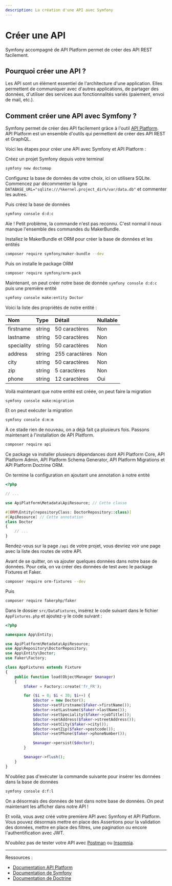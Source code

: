 ```yaml
---
description: La création d'une API avec Symfony
---
```


# Créer une API

Symfony accompagné de API Platform permet de créer des API REST facilement. 

## Pourquoi créer une API ?

Les API sont un élément essentiel de l'architecture d'une application. Elles permettent de communiquer avec d'autres applications, de partager des données, d'utiliser des services aux fonctionnalités variés (paiement, envoi de mail, etc.).

## Comment créer une API avec Symfony ?

Symfony permet de créer des API facilement grâce à l'outil [API Platform](https://api-platform.com/). API Platform est un ensemble d'outils qui permettent de créer des API REST et GraphQL.

Voici les étapes pour créer une API avec Symfony et API Platform :

Créez un projet Symfony depuis votre terminal

```bash
symfony new doctomap
```

Configurez la base de données de votre choix, ici on utilisera SQLite. Commencez par décommenter la ligne `DATABASE_URL="sqlite:///%kernel.project_dir%/var/data.db"` et commenter les autres.

Puis créez la base de données

```bash
symfony console d:d:c
```

Aïe ! Petit problème, la commande n'est pas reconnu. C'est normal il nous manque l'ensemble des commandes du MakerBundle.

Installez le MakerBundle et ORM pour créer la base de données et les entités

```bash
composer require symfony/maker-bundle --dev
```
Puis on installe le package ORM

```bash
composer require symfony/orm-pack
```

Maintenant, on peut créer notre base de donnée `symfony console d:d:c` puis une première entité

```bash
symfony console make:entity Doctor
```

Voici la liste des propriétés de notre entité :

| Nom | Type | Détail | Nullable |
| :--- | :--- | :--- | :--- |
| firstname | string | 50 caractères | Non |
| lastname | string | 50 caractères | Non |
| speciality | string | 50 caractères | Non |
| address | string | 255 caractères | Non |
| city | string | 50 caractères | Non |
| zip | string | 5 caractères | Non |
| phone | string | 12 caractères | Oui |

Voilà maintenant que notre entité est créée, on peut faire la migration

```bash
symfony console make:migration
```

Et on peut exécuter la migration

```bash
symfony console d:m:m
```

À ce stade rien de nouveau, on a déjà fait ça plusieurs fois. Passons maintenant à l'installation de API Platform.

```bash
composer require api
```

Ce package va installer plusieurs dépendances dont API Platform Core, API Platform Admin, API Platform Schema Generator, API Platform Migrations et API Platform Doctrine ORM.

On termine la configuration en ajoutant une annotation à notre entité

```php
<?php

// ...

use ApiPlatform\Metadata\ApiResource; // Cette classe

#[ORM\Entity(repositoryClass: DoctorRepository::class)]
#[ApiResource] // Cette annotation
class Doctor
{
    // ...
}
```

Rendez-vous sur la page `/api` de votre projet, vous devriez voir une page avec la liste des routes de votre API.

Avant de se quitter, on va ajouter quelques données dans notre base de données. Pour cela, on va créer des données de test avec le package Fixtures et Faker.

```bash
composer require orm-fixtures --dev
```

Puis

```bash
composer require fakerphp/faker
```

Dans le dossier `src/DataFixtures`, insérez le code suivant dans le fichier `AppFixtures.php` et ajoutez-y le code suivant :

```php
<?php

namespace App\Entity;

use ApiPlatform\Metadata\ApiResource;
use App\Repository\DoctorRepository;
use App\Entity\Doctor;
use Faker\Factory;

class AppFixtures extends Fixture
{
    public function load(ObjectManager $manager)
    {
        $faker = Factory::create('fr_FR');

        for ($i = 0; $i < 30; $i++) {
            $doctor = new Doctor();
            $doctor->setFirstname($faker->firstName());
            $doctor->setLastname($faker->lastName());
            $doctor->setSpeciality($faker->jobTitle());
            $doctor->setAddress($faker->streetAddress());
            $doctor->setCity($faker->city());
            $doctor->setZip($faker->postcode());
            $doctor->setPhone($faker->phoneNumber());

            $manager->persist($doctor);
        }

        $manager->flush();
    }
}
```

N'oubliez pas d'exécuter la commande suivante pour insérer les données dans la base de données

```bash
symfony console d:f:l
```

On a désormais des données de test dans notre base de données. On peut maintenant les afficher dans notre API !

Et voilà, vous avez créé votre première API avec Symfony et API Platform. Vous pouvez désormais mettre en place des Assertions pour la validation des données, mettre en place des filtres, une pagination ou encore l'authentification avec JWT.

N'oubilez pas de tester votre API avec [Postman](https://www.postman.com/) ou [Insomnia](https://insomnia.rest/).

---

Ressources :

* [Documentation API Platform](https://api-platform.com/)
* [Documentation de Symfony](https://symfony.com/doc/current/the-fast-track/en/26-api.html#installing-api-platform)
* [Documentation de Doctrine](https://www.doctrine-project.org/projects/doctrine-orm/en/2.9/index.html)
